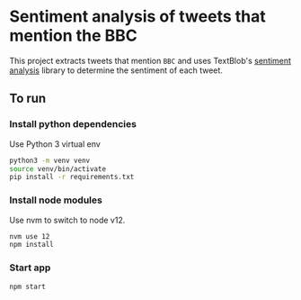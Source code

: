 # Sentiment analysis of tweets that mention the BBC

This project extracts tweets that mention `BBC` and uses TextBlob's [sentiment analysis](https://textblob.readthedocs.io/en/dev/quickstart.html#sentiment-analysis) library to determine the sentiment of each tweet.

## To run

### Install python dependencies
Use Python 3 virtual env
```sh
python3 -m venv venv
source venv/bin/activate
pip install -r requirements.txt
```
### Install node modules
Use nvm to switch to node v12.
```sh
nvm use 12
npm install
```

### Start app
```sh
npm start
```